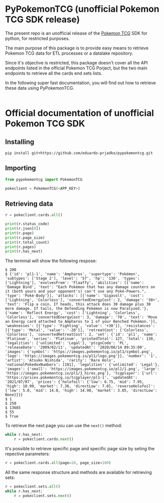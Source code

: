# PyPokemonTCG (unofficial Pokemon TCG SDK release)

The present repo is an unofficial release of the [Pokemon TCG](https://pokemontcg.io/) SDK for python, for restricted purposes.

The main purpose of this package is to provide easy means to retrieve Pokemon TCG data for ETL processes or a datalake repository.

Since it's objective is restricted, this package doesn't cover all the API endpoints listed in the official Pokemon TCG Porject, but the two main endpoints to retrieve all the cards end sets lists.

In the following super fast documentation, you will find out how to retrieve these data using PyPokemonTCG.
<br><br>

# Official documentation of unofficial Pokemon TCG SDK

## Installing
```
pip install git+https://github.com/eduardo-prjadko/pypokemontcg.git
```

## Importing

```python
from pypokemontcg import PokemonTCG

pokeclient = PokemonTCG(<APP_KEY>)
```

## Retrieving data
```python
r = pokeclient.cards.all()

print(r.status_code)
print(r.json[0])
print(r.page)
print(r.page_size)
print(r.total_count)
print(r.pages)
print(r.has_next)
```

The terminal will show the following respose:
```console
$ 200
$ {'id': 'pl1-1', 'name': 'Ampharos', 'supertype': 'Pokémon', 'subtypes': ['Stage 2'], 'level': '57', 'hp': '130', 'types': ['Lightning'], 'evolvesFrom': 'Flaaffy', 'abilities': [{'name': 'Damage Bind', 'text': "Each Pokémon that has any damage counters on it (both yours and your opponent's) can't use any Poké-Powers.", 'type': 'Poké-Body'}], 'attacks': [{'name': 'Gigavolt', 'cost': ['Lightning', 'Colorless'], 'convertedEnergyCost': 2, 'damage': '30+', 'text': 'Flip a coin. If heads, this attack does 30 damage plus 30 more damage. If tails, the Defending Pokémon is now Paralyzed.'}, {'name': 'Reflect Energy', 'cost': ['Lightning', 'Colorless', 'Colorless'], 'convertedEnergyCost': 3, 'damage': '70', 'text': 'Move an Energy card attached to Ampharos to 1 of your Benched Pokémon.'}], 'weaknesses': [{'type': 'Fighting', 'value': '+30'}], 'resistances': [{'type': 'Metal', 'value': '-20'}], 'retreatCost': ['Colorless', 'Colorless'], 'convertedRetreatCost': 2, 'set': {'id': 'pl1', 'name': 'Platinum', 'series': 'Platinum', 'printedTotal': 127, 'total': 130, 'legalities': {'unlimited': 'Legal'}, 'ptcgoCode': 'PL', 'releaseDate': '2009/02/11', 'updatedAt': '2020/08/14 09:35:00', 'images': {'symbol': 'https://images.pokemontcg.io/pl1/symbol.png', 'logo': 'https://images.pokemontcg.io/pl1/logo.png'}}, 'number': '1', 'artist': 'Atsuko Nishida', 'rarity': 'Rare Holo', 'nationalPokedexNumbers': [181], 'legalities': {'unlimited': 'Legal'}, 'images': {'small': 'https://images.pokemontcg.io/pl1/1.png', 'large': 'https://images.pokemontcg.io/pl1/1_hires.png'}, 'tcgplayer': {'url': 'https://prices.pokemontcg.io/tcgplayer/pl1-1', 'updatedAt': '2021/07/07', 'prices': {'holofoil': {'low': 6.75, 'mid': 7.95, 'high': 10.99, 'market': 7.36, 'directLow': 7.0}, 'reverseHolofoil': {'low': 5.0, 'mid': 14.0, 'high': 14.98, 'market': 3.05, 'directLow': None}}}}
$ 1
$ 250
$ 13685
$ 55
$ True
```

To retrieve the next page you can use the `next()` method:
```python
while r.has_next:
    r = pokeclient.cards.next()
```
It's possible to retrieve specific page and specific page size by seting the repective parameters:
```python
r = pokeclient.cards.all(page=10, page_size=100)
```
All the same response structure and methods are available for retrieving sets:
```python
r = pokeclient.sets.all()
while r.has_next:
    r = pokeclient.sets.next()
```
